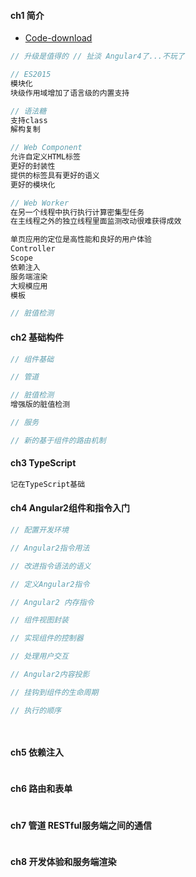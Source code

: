 #### **ch1 简介**

* [Code-download](https://github.com/mgechev/switching-to-angular2)

```js
// 升级是值得的 // 扯淡 Angular4了...不玩了

// ES2015
模块化
块级作用域增加了语言级的内置支持

// 语法糖
支持class
解构复制

// Web Component
允许自定义HTML标签
更好的封装性
提供的标签具有更好的语义
更好的模块化

// Web Worker
在另一个线程中执行执行计算密集型任务
在主线程之外的独立线程里面监测改动很难获得成效

单页应用的定位是高性能和良好的用户体验
Controller
Scope
依赖注入
服务端渲染
大规模应用
模板

// 脏值检测
```

#### **ch2 基础构件**

```js
// 组件基础

// 管道

// 脏值检测
增强版的脏值检测

// 服务

// 新的基于组件的路由机制
```

#### **ch3 TypeScript**

```js
记在TypeScript基础
```

#### **ch4 Angular2组件和指令入门**

```js
// 配置开发环境

// Angular2指令用法

// 改进指令语法的语义

// 定义Angular2指令

// Angular2 内存指令

// 组件视图封装

// 实现组件的控制器

// 处理用户交互

// Angular2内容投影

// 挂钩到组件的生命周期

// 执行的顺序

                                                                                                                                  
```

#### **ch5 依赖注入**

```js

```

#### **ch6 路由和表单**

```js

```

#### **ch7 管道 RESTful服务端之间的通信**

```js

```

#### **ch8 开发体验和服务端渲染**

```js

```




